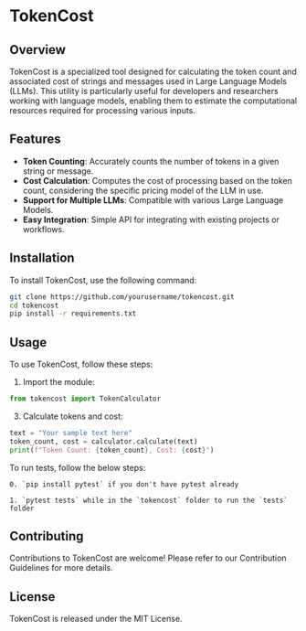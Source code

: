 # TokenCost

## Overview

TokenCost is a specialized tool designed for calculating the token count and associated cost of strings and messages used in Large Language Models (LLMs). This utility is particularly useful for developers and researchers working with language models, enabling them to estimate the computational resources required for processing various inputs.

## Features

- **Token Counting**: Accurately counts the number of tokens in a given string or message.
- **Cost Calculation**: Computes the cost of processing based on the token count, considering the specific pricing model of the LLM in use.
- **Support for Multiple LLMs**: Compatible with various Large Language Models.
- **Easy Integration**: Simple API for integrating with existing projects or workflows.

## Installation

To install TokenCost, use the following command:

```bash
git clone https://github.com/yourusername/tokencost.git
cd tokencost
pip install -r requirements.txt
```


## Usage

To use TokenCost, follow these steps:

1. Import the module:

```python
from tokencost import TokenCalculator
```


3. Calculate tokens and cost:
```python
text = "Your sample text here"
token_count, cost = calculator.calculate(text)
print(f"Token Count: {token_count}, Cost: {cost}")
```

To run tests, follow the below steps:

	0. `pip install pytest` if you don't have pytest already

	1. `pytest tests` while in the `tokencost` folder to run the `tests` folder

## Contributing


Contributions to TokenCost are welcome! Please refer to our Contribution Guidelines for more details.

## License

TokenCost is released under the MIT License.
